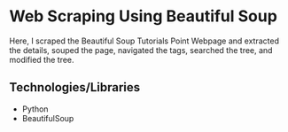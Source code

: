 # Web Scraping Using Beautiful Soup
Here, I scraped the Beautiful Soup Tutorials Point Webpage and extracted the details, souped the page, navigated the tags, searched the tree, and modified the tree.

## Technologies/Libraries
* Python
* BeautifulSoup
